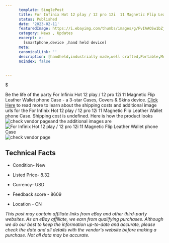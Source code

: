 ```yaml
---
      template: SinglePost
      title: For Infinix Hot 12 play / 12 pro 12i  11 Magnetic Flip Leather Wallet phone Case
      status: Published
      date: '2023-02-11'
      featuredImage: https://i.ebayimg.com/thumbs/images/g/FvIAAOSw1bZjaboP/s-l225.jpg
      category: News , Updates
      excerpt: >-
        [smartphone,device ,hand held device]
      meta:
      canonicalLink: ''
      description: [handheld,industrially made,well crafted,Portable,Mobile,Compact,Convenient,Lightweight,Maneuverable,Man-portable,Miniature,Carriable,Hand-held,Light,Holdable,Transportable,Mobile device,Pocket-sized,On-the-go,Wireless,Cordless,Compact size,Convenient size, smartphone,device ,hand held device]
      noindex: false
      
        
---
```

$

Be the life of the party For Infinix Hot 12 play / 12 pro 12i  11 Magnetic Flip Leather Wallet phone Case - a 3-star Cases, Covers & Skins device. [Click Here](https://www.ebay.com/itm/155244993768?hash=item2425529ce8%3Ag%3AFvIAAOSw1bZjaboP&mkevt=1&mkcid=1&mkrid=711-53200-19255-0&campid=%253CePNCampaignId%253E&customid=%253CreferenceId%253E&toolid=10049) to read more to learn about the shipping costs and additional image urls for the For Infinix Hot 12 play / 12 pro 12i  11 Magnetic Flip Leather Wallet phone Case. Shipping cost is undefined. Here is how the product looks ![check vendor page](https://i.ebayimg.com/thumbs/images/g/FvIAAOSw1bZjaboP/s-l225.jpg)and the additional images are![For Infinix Hot 12 play / 12 pro 12i  11 Magnetic Flip Leather Wallet phone Case](https://i.ebayimg.com/images/g/FvIAAOSw1bZjaboP/s-l1200.jpg)![check vendor page](https://origin-galleryplus.ebayimg.com/ws/web/155244993768_2_0_1/225x225.jpg,https://origin-galleryplus.ebayimg.com/ws/web/155244993768_3_0_1/225x225.jpg,https://origin-galleryplus.ebayimg.com/ws/web/155244993768_4_0_1/225x225.jpg,https://origin-galleryplus.ebayimg.com/ws/web/155244993768_5_0_1/225x225.jpg,https://origin-galleryplus.ebayimg.com/ws/web/155244993768_6_0_1/225x225.jpg,https://origin-galleryplus.ebayimg.com/ws/web/155244993768_7_0_1/225x225.jpg,https://origin-galleryplus.ebayimg.com/ws/web/155244993768_8_0_1/225x225.jpg,https://origin-galleryplus.ebayimg.com/ws/web/155244993768_9_0_1/225x225.jpg,https://origin-galleryplus.ebayimg.com/ws/web/155244993768_10_0_1/225x225.jpg,https://origin-galleryplus.ebayimg.com/ws/web/155244993768_11_0_1/225x225.jpg,https://origin-galleryplus.ebayimg.com/ws/web/155244993768_12_0_1/225x225.jpg)



 ## Technical Facts 



     
      

 - Condition- New 


      

 - Listed Price- 8.32 


      

 - Currency- USD 


      

 - Feedback score - 8609 


      

 - Location - CN 


      
      

 *_This post may contain affiliate links from eBay and other third-party websites. As an eBay affiliate, we earn from qualifying purchases. Although we do our best to keep the information up-to-date and accurate, please check the date and all details with the vendor's website before making a purchase. Not all data may be accurate._*






